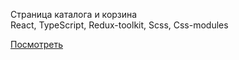 Страница каталога и корзина<br>
React, TypeScript, Redux-toolkit, Scss, Css-modules


<a href="https://nflex.netlify.app/">Посмотреть</a>